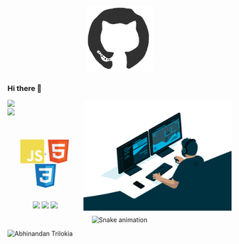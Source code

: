 
<div align="center">
<img src="https://raw.githubusercontent.com/brunofeu/brunofeu/main/octo.gif" alt="GitHub Logo" width="150" height="150" />
</div>

### Hi there 👋

<div >
 <a href="https://raw.githubusercontent.com/brunofeu/brunofeu/main/code.gif">
    <img align="right" alt="GIF" src="https://raw.githubusercontent.com/brunofeu/brunofeu/main/code.gif"  height="250em" /></a>
</div>

  <div style="display: inline_block" >
       
  
  <a href="https://github.com/brunofeu">
   <img  height="140em" src="https://github-readme-stats.vercel.app/api?username=brunofeu&show_icons=true&theme=nightowl&include_all_commits=true&count_private=true&hide=stars"/><br>
       <a href="https://github.com/brunofeu">
   <img  height="164em" src="https://github-readme-stats.vercel.app/api/top-langs/?username=brunofeu&layout=compact&langs_count=7&theme=nightowl"/>
   
  </div>



 <br>
    <br>
    <br>

     



  
<div style="display: inline_block" align="center">
 <img align="center" alt="Js" height="55" width="55" src="https://raw.githubusercontent.com/devicons/devicon/master/icons/javascript/javascript-plain.svg">
 <img align="center" alt="HTML" height="55" width="55" src="https://raw.githubusercontent.com/devicons/devicon/master/icons/html5/html5-original.svg">
 <img align="center" alt="CSS" height="55" width="55" src="https://raw.githubusercontent.com/devicons/devicon/master/icons/css3/css3-original.svg">
</div>
  
 ##

  <div align="center"> 
 
  <a href="https://instagram.com/brunofeu" target="_blank"><img src="https://img.shields.io/badge/Instagram-E4405F?style=for-the-badge&logo=instagram&logoColor=white" target="_blank"></a>
 	<a href = "mailto:brunofeu89@gmail.com"><img src="https://img.shields.io/badge/Gmail-D14836?style=for-the-badge&logo=gmail&logoColor=white" target="_blank"></a>
  <a href="https://www.linkedin.com/in/brunofeu" target="_blank"><img src="https://img.shields.io/badge/LinkedIn-0077B5?style=for-the-badge&logo=linkedin&logoColor=white" target="_blank"></a> 
   
     
 
  ![Snake animation](https://github.com/brunofeu/brunofeu/blob/output/github-contribution-grid-snake.svg)
 
</div>
 
 </p>

![Abhinandan Trilokia](https://raw.githubusercontent.com/Trilokia/Trilokia/379277808c61ef204768a61bbc5d25bc7798ccf1/bottom_header.svg)
<br>
</p>
<!--
**brunofeu/brunofeu** is a ✨ _special_ ✨ repository because its `README.md` (this file) appears on your GitHub profile.

Here are some ideas to get you started:
🤾🇧🇷
- 🔭 I’m currently working on ...
- 🌱 I’m currently learning ...
- 👯 I’m looking to collaborate on ...
- 🤔 I’m looking for help with ...
- 💬 Ask me about ...
- 📫 How to reach me: ...
- 😄 Pronouns: ...
- ⚡ Fun fact: ...
-->
